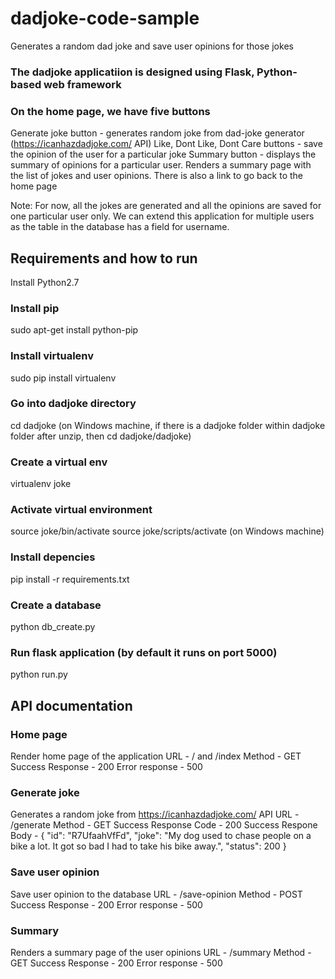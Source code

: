 # dadjoke-code-sample
Generates a random dad joke and save user opinions for those jokes

### The dadjoke applicatiion is designed using Flask, Python-based web framework
### On the home page, we have five buttons
Generate joke button - generates random joke from dad-joke generator (https://icanhazdadjoke.com/ API)
Like, Dont Like, Dont Care buttons - save the opinion of the user for a particular joke 
Summary button - displays the summary of opinions for a particular user. Renders a summary page with the list of jokes and user opinions. There is also a link to go back to the home page

Note: For now, all the jokes are generated and all the opinions are saved for one particular user only. We can extend this application for multiple users as the table in the database has a field for username. 


## Requirements and how to run

Install Python2.7 

### Install pip
sudo apt-get install python-pip

### Install virtualenv
sudo pip install virtualenv

### Go into dadjoke directory 
cd dadjoke (on Windows machine, if there is a dadjoke folder within dadjoke folder after unzip, then cd dadjoke/dadjoke)

### Create a virtual env
virtualenv joke

### Activate virtual environment
source joke/bin/activate
source joke/scripts/activate (on Windows machine)

### Install depencies
pip install -r requirements.txt

### Create a database
python db_create.py

### Run flask application (by default it runs on port 5000)
python run.py



## API documentation

### Home page
Render home page of the application
URL - / and /index
Method - GET
Success Response - 200 
Error response - 500

### Generate joke
Generates a random joke from https://icanhazdadjoke.com/ API
URL - /generate
Method - GET
Success Response Code - 200
Success Respone Body - 	{
						  "id": "R7UfaahVfFd",
						  "joke": "My dog used to chase people on a bike a lot. It got so bad I had to take his bike away.",
						  "status": 200
						}

### Save user opinion
Save user opinion to the database
URL - /save-opinion
Method - POST
Success Response - 200
Error response - 500

### Summary 
Renders a summary page of the user opinions
URL - /summary
Method - GET
Success Response - 200
Error response - 500

